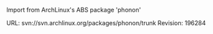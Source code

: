 Import from ArchLinux's ABS package 'phonon'

URL: svn://svn.archlinux.org/packages/phonon/trunk
Revision: 196284
